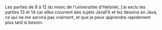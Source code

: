 Les parties de 8 à 12 du mooc de l'universitée d'Helsinki, j'ai exclu les parties 13 et 14 car elles couvrent des sujets JavaFX et les dessins en Java, ce qui ne me servira pas vraiment, et que je peux apprendre rapidement plus tard si besoin.

